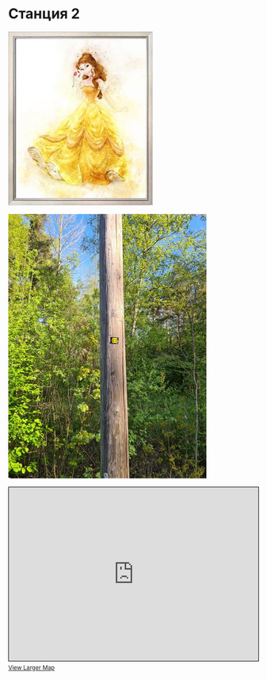 <script type="javscript">if (!document.cookie.split('; ').find(row => row.startsWith('questStarted'))) { window.location.href = "404.md" }</script>

# Станция 2

![Stage 2](img/02.jpg)

![Path 2](path/02.jpg)

<iframe width="100%" height="350" frameborder="0" scrolling="no" marginheight="0" marginwidth="0" src="https://www.openstreetmap.org/export/embed.html?bbox=24.89536285400391%2C59.46310173022756%2C24.904031753540043%2C59.46692283909308&amp;layer=mapnik&amp;marker=59.465012338662525%2C24.899697303771973" style="border: 1px solid black"></iframe><br/><small><a href="https://www.openstreetmap.org/?mlat=59.46501&amp;mlon=24.89970#map=17/59.46501/24.89970&amp;layers=N">View Larger Map</a></small>
